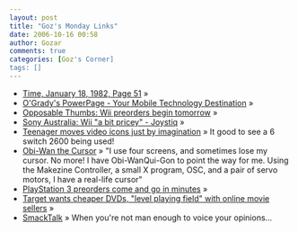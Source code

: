 ```yaml
---
layout: post
title: "Goz's Monday Links"
date: 2006-10-16 00:58
author: Gozar
comments: true
categories: [Goz's Corner]
tags: []
---
```

<ul>
<li><a href="http://www.gamearchive.com/General/Articles/ClassicNews/1982/TimePg51.htm" title="Time, January 18, 1982, Page 51">Time, January 18, 1982, Page 51</a> &raquo; </li>
<li><a href="http://www.powerpage.org/archives/2006/10/thieves_steal_39_ipods_in_15_seconds.html" title="O'Grady's PowerPage - Your Mobile Technology Destination">O'Grady's PowerPage - Your Mobile Technology Destination</a> &raquo; </li>
<li><a href="http://arstechnica.com/journals/thumbs.ars/2006/10/12/5597" title="Opposable Thumbs: Wii preorders begin tomorrow">Opposable Thumbs: Wii preorders begin tomorrow</a> &raquo; </li>
<li><a href="http://www.joystiq.com/2006/10/10/sony-australia-wii-a-bit-pricey/#comments" title="Sony Australia: Wii &quot;a bit pricey&quot; - Joystiq">Sony Australia: Wii &quot;a bit pricey&quot; - Joystiq</a> &raquo; </li>
<li><a href="http://news-info.wustl.edu/news/page/normal/7800.html" title="Teenager moves video icons just by imagination">Teenager moves video icons just by imagination</a> &raquo; It good to see a 6 switch 2600 being used!</li>
<li><a href="http://russnelson.com/obiwan-the-cursor.html" title="Obi-Wan the Cursor">Obi-Wan the Cursor</a> &raquo; &quot;I use four screens, and sometimes lose my cursor. No more! I have Obi-WanQui-Gon to point the way for me. Using the Makezine Controller, a small X program, OSC, and a pair of servo motors, I have a real-life cursor&quot;</li>
<li><a href="http://arstechnica.com/news.ars/post/20061010-7951.html" title="PlayStation 3 preorders come and go in minutes">PlayStation 3 preorders come and go in minutes</a> &raquo; </li>
<li><a href="http://arstechnica.com/news.ars/post/20061009-7940.html" title="Target wants cheaper DVDs, &quot;level playing field&quot; with online movie sellers">Target wants cheaper DVDs, &quot;level playing field&quot; with online movie sellers</a> &raquo; </li>
<li><a href="http://www.smacktalk360.com/" title="SmackTalk">SmackTalk</a> &raquo; When you're not man enough to voice your opinions...</li>
</ul>

